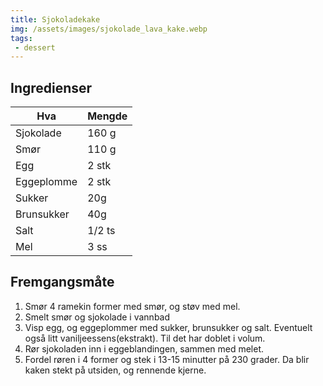 ```yaml
---
title: Sjokoladekake
img: /assets/images/sjokolade_lava_kake.webp
tags: 
 - dessert
---
```


## Ingredienser

Hva 		| Mengde
---		| ---
Sjokolade	| 160 g
Smør		| 110 g
Egg		| 2 stk
Eggeplomme	| 2 stk
Sukker		| 20g
Brunsukker	| 40g
Salt		| 1/2 ts
Mel		| 3 ss

## Fremgangsmåte

1. Smør 4 ramekin former med smør, og støv med mel.
2. Smelt smør og sjokolade i vannbad
3. Visp egg, og eggeplommer med sukker, brunsukker og salt. Eventuelt også litt
vaniljeessens(ekstrakt). Til det har doblet i volum.
4. Rør sjokoladen inn i eggeblandingen, sammen med melet.
5. Fordel røren i 4 former og stek i 13-15 minutter på 230 grader. Da blir kaken
stekt på utsiden, og rennende kjerne.
